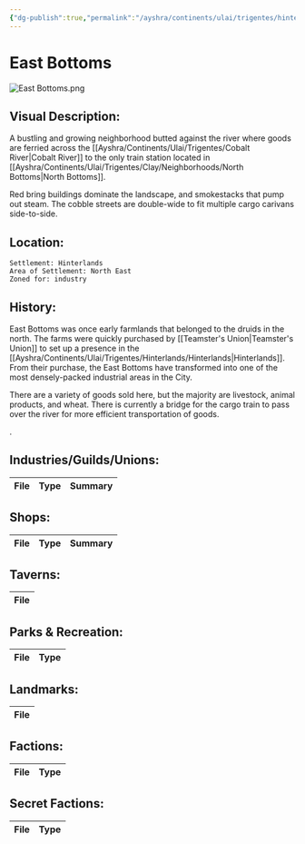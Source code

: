 ```yaml
---
{"dg-publish":true,"permalink":"/ayshra/continents/ulai/trigentes/hinterlands/neighborhoods/east-bottoms/"}
---
```


# East Bottoms
![East Bottoms.png](/img/user/Inbox/Attachments/East%20Bottoms.png)
## Visual Description:

A bustling and growing neighborhood butted against the river where goods are ferried across the [[Ayshra/Continents/Ulai/Trigentes/Cobalt River\|Cobalt River]] to the only train station located in [[Ayshra/Continents/Ulai/Trigentes/Clay/Neighborhoods/North Bottoms\|North Bottoms]]. 

Red bring buildings dominate the landscape, and smokestacks that pump out steam. The cobble streets are double-wide to fit multiple cargo carivans side-to-side.  

## Location:
	Settlement: Hinterlands
	Area of Settlement: North East
	Zoned for: industry

## History:

East Bottoms was once early farmlands that belonged to the druids in the north. The farms were quickly purchased by [[Teamster's Union\|Teamster's Union]] to set up a presence in the [[Ayshra/Continents/Ulai/Trigentes/Hinterlands/Hinterlands\|Hinterlands]]. From their purchase, the East Bottoms have transformed into one of the most densely-packed industrial areas in the City. 

There are a variety of goods sold here, but the majority are livestock, animal products, and wheat. There is currently a bridge for the cargo train to pass over the river for more efficient transportation of goods. 

.

## Industries/Guilds/Unions:
| File | Type | Summary |
| ---- | ---- | ------- |

## Shops:
| File | Type | Summary |
| ---- | ---- | ------- |

## Taverns:
| File |
| ---- |

## Parks & Recreation:
| File | Type |
| ---- | ---- |

## Landmarks:
| File |
| ---- |

## Factions:
| File | Type |
| ---- | ---- |

## Secret Factions:
| File | Type |
| ---- | ---- |


